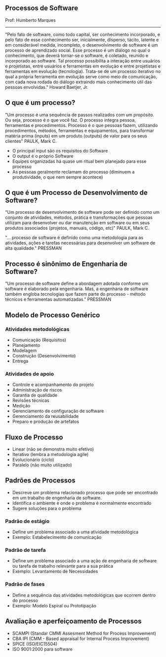 ## Processos de Software

Prof: Humberto Marques

----

"Pelo fato de software, como todo capital, ser conhecimento incorporado, e pelo fato de esse conhecimento ser, inicialmente, disperso, tácito, latente e em considerável medida, incompleto, o desenvolvimento de software é um processo de aprendizado social. Esse processo é um diálogo no qual o conhecimento, que deverá tornar-se o software, é coletado, reunido e incorporado ao software. Tal processo possibilita a interação entre usuários e projetistas, entre usuários e ferramentas em evolução e entre projetistas e ferramentas em evolução (tecnologia). Trata-se de um processo iterativo no qual a própria ferramenta em evolução serve como meio de comunicação, com cada nova rodada do diálogo extraindo mais conhecimento útil das pessoas envolvidas."
Howard Baetjer, Jr.

## O que é um processo?

"Um processo é uma sequência de passos realizados com um propósito. Ou seja, processo é o que você faz. O processo integra pessoa, ferramentas e procedimentos. Processo é o que pessoas fazem, utilizando procedimentos, métodos, ferramentas e equipamentos, para transformar matéria prima (inputs) em um produto (outputs) de valor para os seus clientes" PAULK, Mark C.

- O principal input são os requisitos do Software
- O output é o próprio Software
- Equipes organizadas há quase um ritual bem planejado para esse processo
- As pessoas geralmente reclamam do processo (diminuem a produtividade, o que nem sempre acontece)

## O que é um Processo de Desenvolvimento de Software?

"Um processo de desenvolvimento de software pode ser definido como um conjunto de atividades, métodos, prática e transformações que pessoas utilizam para desenvolver ou dar manutenção em software ou em seus produtos associados (projetos, manuais, código, etc)" PAULK, Mark C.


"... processo de software é definido como uma metodologia para as atividades, ações e tarefas necessárias para desenvolver um software de alta qualidade." PRESSMAN 

## Processo é sinônimo de Engenharia de Software?

"Um processo de software define a abordagem adotada conforme um software é elaborado pela engenharia. Mas, a engenharia de software também engloba tecnologias que fazem parte do processo - método técnicos e ferramentas automatizadas." PRESSMAN

## Modelo de Processo Genérico

### Atividades metodológicas
- Comunicação (Requisitos)
- Planejamento 
- Modelagem
- Construção (Desenvolvimento)
- Entrega

### Atividades de apoio
- Controle e acompanhamento do projeto
- Administração de riscos
- Garantia de qualidade
- Revisões técnicas
- Medição
- Gerenciamento de configuração de software
- Gerenciamento da reusabilidade
- Preparo e produção de artefatos

## Fluxo de Processo
- Linear (não se demonstra muito efetivo)
- Iterativo (lembra a metodologia agile)
- Evolucionário (ciclo) 
- Paralelo (não muito utilizado)

## Padrões de Processos

- Descreve um problema relacionado processo que pode ser encontrado em um trabalho de engenharia de software.
- Identifica o ambiente e onde o problema é normalmente encontrado
- Sugere soluções para o problema

### Padrão de estágio
- Define um problema associado a uma atividade metodológica
- Exemplo: Estabelecimento de comunicação

### Padrão de tarefa
- Define um problema associado a uma ação de engenharia de software ou tarefa de trabalho relevante para a sua prática
- Exemplo: Levantamento de Necessidades

### Padrão de fases
- Define a sequência das atividades metodológicas que ocorrem dentro do processo
- Exemplo: Modelo Espiral ou Prototipação


## Avaliação e aperfeiçoamento de Processos
- SCAMPI (Standar CMMI Assesment Method for Process Improvement)
- CBA IPI (CMM - Based appraisal for Internal Process Improvement)
- SPICE (ISO/EIC15504)
- ISO 9001:2000 para software
